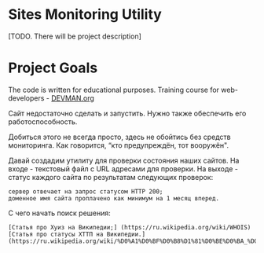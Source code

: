 # Sites Monitoring Utility

[TODO. There will be project description]

# Project Goals

The code is written for educational purposes. Training course for web-developers - [DEVMAN.org](https://devman.org)

Сайт недостаточно сделать и запустить. Нужно также обеспечить его работоспособность.

Добиться этого не всегда просто, здесь не обойтись без средств мониторинга. Как говорится, “кто предупреждён, тот вооружён".

Давай создадим утилиту для проверки состояния наших сайтов. На входе - текстовый файл с URL адресами для проверки. На выходе - статус каждого сайта по результатам следующих проверок:

    сервер отвечает на запрос статусом HTTP 200;
    доменное имя сайта проплачено как минимум на 1 месяц вперед.

С чего начать поиск решения:

    [Статья про Хуиз на Википедии;] (https://ru.wikipedia.org/wiki/WHOIS)
    [Статья про статусы ХТТП на Википедии.] (https://ru.wikipedia.org/wiki/%D0%A1%D0%BF%D0%B8%D1%81%D0%BE%D0%BA_%D0%BA%D0%BE%D0%B4%D0%BE%D0%B2_%D1%81%D0%BE%D1%81%D1%82%D0%BE%D1%8F%D0%BD%D0%B8%D1%8F_HTTP)

